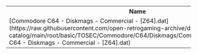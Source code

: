 <table>
<tr><th>Name</th><th>Size</th></tr>
<tr><td>
[Commodore C64 - Diskmags - Commercial - [Z64].dat](https://raw.githubusercontent.com/open-retrogaming-archive/dat-catalog/main/root/basic/TOSEC/Commodore/C64/Diskmags/Commercial/[Z64]/Commodore C64 - Diskmags - Commercial - [Z64].dat)
</td><td>368490</td></tr>
</table>
